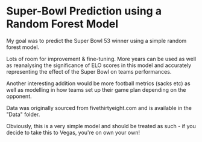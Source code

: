 # Super-Bowl Prediction using a Random Forest Model

My goal was to predict the Super Bowl 53 winner using a simple random forest model. 

Lots of room for improvement & fine-tuning. More years can be used as well as reanalysing the significance of ELO scores in this model and accurately representing the effect of the Super Bowl on teams performances.

Another interesting addition would be more football metrics (sacks etc) as well as modelling in how teams set up their game plan depending on the opponent.

Data was originally sourced from fivethirtyeight.com and is available in the "Data" folder.

Obviously, this is a very simple model and should be treated as such - if you decide to take this to Vegas, you're on own your own!
